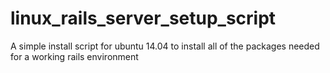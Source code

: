 linux_rails_server_setup_script
===============================

A simple install script for ubuntu 14.04 to install all of the packages needed for a working rails environment
